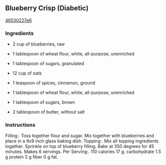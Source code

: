 ## Blueberry Crisp (Diabetic)

[46530227e6](http://www.food.com/recipe/blueberry-crisp-diabetic-213290)

### Ingredients

 - 2 cup of blueberries, raw

 - 1 tablespoon of wheat flour, white, all-purpose, unenriched

 - 1 tablespoon of sugars, granulated

 - 12 cup of oats

 - 1 teaspoon of spices, cinnamon, ground

 - 1 tablespoon of wheat flour, white, all-purpose, unenriched

 - 1 tablespoon of sugars, brown

 - 2 tablespoon of butter, without salt

### Instructions

Filling:. Toss together flour and sugar. Mix together with blueberries and place in a 9x9 inch glass baking dish. Topping:. Mix all topping ingredients together. Sprinkle on top of blueberry filling. Bake at 350 degrees for 45 minutes. Makes 6 servings. Per Serving:. 110 calories 17 g. carbohydrate 1.5 g protein 2 g fiber 0 g fat.